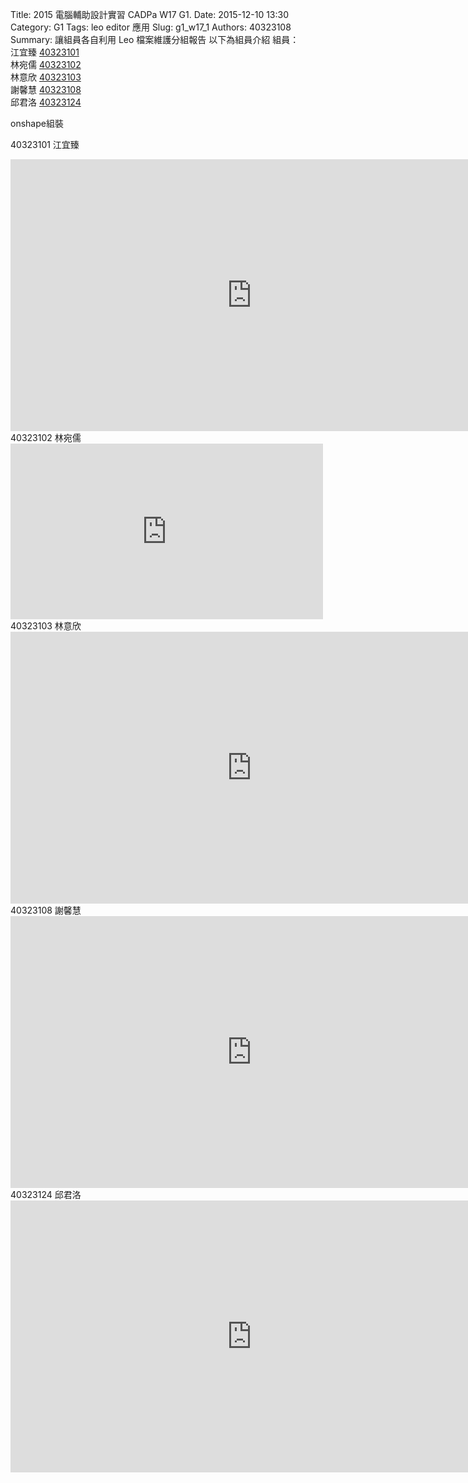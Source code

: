 Title: 2015 電腦輔助設計實習 CADPa W17 G1.
Date: 2015-12-10 13:30
Category: G1
Tags: leo editor 應用
Slug: g1_w17_1
Authors: 40323108
Summary: 讓組員各自利用 Leo 檔案維護分組報告
以下為組員介紹
組員：<br />
江宜臻  <a href="http://2015fallhw.github.io/2015fallcadpa/user/40323101/">40323101</a><br /> 
林宛儒  <a href="http://2015fallhw.github.io/2015fallcadpa/user/40323102/">40323102</a><br />
林意欣  <a href="http://2015fallhw.github.io/2015fallcadpa/user/40323103/">40323103</a> <br />
謝馨慧  <a href="http://2015fallhw.github.io/2015fallcadpa/user/40323108/">40323108</a><br />
邱君洛  <a href="http://2015fallhw.github.io/2015fallcadpa/user/40323124/">40323124</a><br />

onshape組裝

40323101  江宜臻
<iframe width="772" height="435" src="https://www.youtube.com/embed/c3c2owX_Fiw" frameborder="0" allowfullscreen></iframe>
40323102  林宛儒
<iframe src="https://player.vimeo.com/video/151221667" width="500" height="281" frameborder="0" webkitallowfullscreen mozallowfullscreen allowfullscreen></iframe>
40323103  林意欣
<iframe width="772" height="435" src="https://www.youtube.com/embed/7PcW6Qvmjz0" frameborder="0" allowfullscreen></iframe>
40323108  謝馨慧
<iframe width="772" height="435" src="https://www.youtube.com/embed/eLahp3q6-40" frameborder="0" allowfullscreen></iframe>
40323124  邱君洛
<iframe width="772" height="435" src="https://www.youtube.com/embed/9oYtIg3CvYA" frameborder="0" allowfullscreen></iframe>
